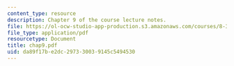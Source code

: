 ```yaml
---
content_type: resource
description: Chapter 9 of the course lecture notes.
file: https://ol-ocw-studio-app-production.s3.amazonaws.com/courses/8-325-relativistic-quantum-field-theory-iii-spring-2003/da89f17be2dc297330039145c5494530_chap9.pdf
file_type: application/pdf
resourcetype: Document
title: chap9.pdf
uid: da89f17b-e2dc-2973-3003-9145c5494530
---
```

